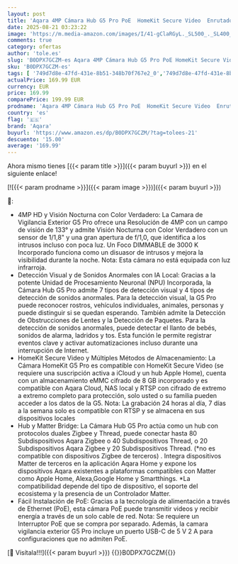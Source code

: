 ```yaml
---
layout: post
title: 'Aqara 4MP Cámara Hub G5 Pro PoE  HomeKit Secure Video  Enrutador de Borde Thread  Cámara Vigilancia Exterior  Visión Nocturna con Color  Detección AI  Thread/Zigbee  Compatible Alexa  Google  Gris'
date: 2025-08-21 03:23:22
image: 'https://m.media-amazon.com/images/I/41-gClaRGyL._SL500_._SL400_.jpg'
comments: true
category: ofertas
author: 'tole.es'
slug: 'B0DPX7GCZM-es Aqara 4MP Cámara Hub G5 Pro PoE HomeKit Secure Video...'
sku: 'B0DPX7GCZM-es'
tags: [ '749d7d8e-47fd-431e-8b51-348b70f767e2_0','749d7d8e-47fd-431e-8b51-348b70f767e2_6901','Arborist Merchandising Root','Cámaras de vigilancia','Cámaras de vigilancia en domo','Electrónica','Fotografía y videocámaras','Self Service','Special Features Stores','Top Brands Tech Cameras','Top Brands Tech Selection','alexa','aqara','🇪🇸', ]
actualPrice: 169.99 EUR
currency: EUR
price: 169.99
comparePrice: 199.99 EUR
prodname: 'Aqara 4MP Cámara Hub G5 Pro PoE  HomeKit Secure Video  Enrutador de Borde Thread  Cámara Vigilancia Exterior  Visión Nocturna con Color  Detección AI  Thread/Zigbee  Compatible Alexa  Google  Gris'
country: 'es'
flag: '🇪🇸'
brand: 'Aqara'
buyurl: 'https://www.amazon.es/dp/B0DPX7GCZM/?tag=tolees-21'
descuento: '15.00'
average: '169.99'
---
```


Ahora mismo tienes [{{< param title >}}]({{< param buyurl >}}) en el siguiente enlace!

[![{{< param prodname >}}]({{< param image >}})]({{< param buyurl >}})

🔎:

- 4MP HD y Visión Nocturna con Color Verdadero: La Camara de Vigilancia Exterior G5 Pro ofrece una Resolución de 4MP con un campo de visión de 133° y admite Visión Nocturna con Color Verdadero con un sensor de 1/1,8" y una gran apertura de f/1,0, que identifica a los intrusos incluso con poca luz. Un Foco DIMMABLE de 3000 K Incorporado funciona como un disuasor de intrusos y mejora la visibilidad durante la noche. Nota: Esta cámara no está equipada con luz infrarroja.
- Detección Visual y de Sonidos Anormales con IA Local: Gracias a la potente Unidad de Procesamiento Neuronal (NPU) Incorporada, la Cámara Hub G5 Pro admite 7 tipos de detección visual y 4 tipos de detección de sonidos anormales. Para la detección visual, la G5 Pro puede reconocer rostros, vehículos individuales, animales, personas y puede distinguir si se quedan esperando. También admite la Detección de Obstrucciones de Lentes y la Detección de Paquetes. Para la detección de sonidos anormales, puede detectar el llanto de bebés, sonidos de alarma, ladridos y tos. Esta función le permite registrar eventos clave y activar automatizaciones incluso durante una interrupción de Internet.
- HomeKit Secure Video y Múltiples Métodos de Almacenamiento: La Cámara HomeKit G5 Pro es compatible con HomeKit Secure Video (se requiere una suscripción activa a iCloud y un hub Apple Home), cuenta con un almacenamiento eMMC cifrado de 8 GB incorporado y es compatible con Aqara Cloud, NAS local y RTSP con cifrado de extremo a extremo completo para protección, solo usted o su familia pueden acceder a los datos de la G5. Nota: La grabación 24 horas al día, 7 días a la semana solo es compatible con RTSP y se almacena en sus dispositivos locales
- Hub y Matter Bridge: La Cámara Hub G5 Pro actúa como un hub con protocolos duales Zigbee y Thread, puede conectar hasta 80 Subdispositivos Aqara Zigbee o 40 Subdispositivos Thread, o 20 Subdispositivos Aqara Zigbee y 20 Subdispositivos Thread. (*no es compatible con dispositivos Zigbee de terceros) . Integra dispositivos Matter de terceros en la aplicación Aqara Home y expone los dispositivos Aqara existentes a plataformas compatibles con Matter como Apple Home, Alexa,Google Home y Smartthings. *La compatibilidad depende del tipo de dispositivo, el soporte del ecosistema y la presencia de un Controlador Matter.
- Fácil Instalación de PoE: Gracias a la tecnología de alimentación a través de Ethernet (PoE), esta cámara PoE puede transmitir videos y recibir energía a través de un solo cable de red. Nota: Se requiere un Interruptor PoE que se compra por separado. Además, la camara vigilancia exterior G5 Pro incluye un puerto USB-C de 5 V 2 A para configuraciones que no admiten PoE.

[🛒 Visítala!!!]({{< param buyurl >}})
{{<world>}}B0DPX7GCZM{{</world>}}
